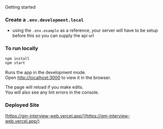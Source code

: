 Getting started

### Create a `.env.development.local` 
- using the `.env.example` as a reference, your server will have to be setup before this so you can supply the api url
### To run locally
```bash
npm install
npm start
```

Runs the app in the development mode.\
Open [http://localhost:3000](http://localhost:3000) to view it in the browser.

The page will reload if you make edits.\
You will also see any lint errors in the console.

### Deployed Site
[https://gm-interview-web.vercel.app/](https://gm-interview-web.vercel.app/)
